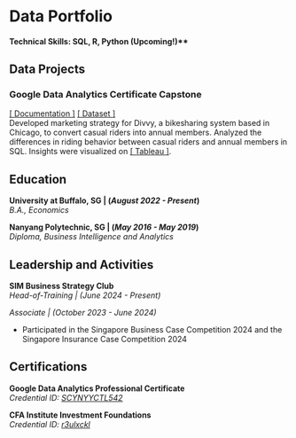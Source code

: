 # Data Portfolio
#### Technical Skills: SQL, R, Python (Upcoming!)**

## Data Projects
### Google Data Analytics Certificate Capstone
[[ Documentation ]](https://github.com/derrickwoong/dwoong.github.io/tree/main/assets/docs/divvy_documentation.pdf)  [[ Dataset ]](https://github.com/derrickwoong/dwoong.github.io/tree/main/assets/datasets/divvy)<br/>
Developed marketing strategy for Divvy, a bikesharing system based in Chicago, to convert casual riders into annual members.
Analyzed the differences in riding behavior between casual riders and annual members in SQL.
Insights were visualized on [[ Tableau ]](https://public.tableau.com/views/DivvyMembershipRidingBehavior/DIvvyMembershipRidingData?:language=en-GB&:sid=&:display_count=n&:origin=viz_share_link). <br/>

## Education
**University at Buffalo, SG | (_August 2022 - Present_)** <br/>
_B.A., Economics_

**Nanyang Polytechnic, SG | (_May 2016 - May 2019_)** <br/>
*Diploma, Business Intelligence and Analytics*

## Leadership and Activities
**SIM Business Strategy Club** <br/>
_Head-of-Training | (June 2024 - Present)_ <br/>

_Associate | (October 2023 - June 2024)_
- Participated in the Singapore Business Case Competition 2024 and the Singapore Insurance Case Competition 2024

## Certifications
**Google Data Analytics Professional Certificate**<br/>
_Credential ID: [SCYNYYCTL542](https://www.coursera.org/account/accomplishments/professional-cert/SCYNYYCTL542)_

**CFA Institute Investment Foundations**<br/>
_Credential ID: [r3ulxckl](https://basno.com/r3ulxckl)_
